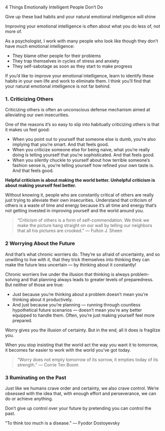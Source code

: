 4 Things Emotionally Intelligent People Don’t Do

Give up these bad habits and your natural emotional intelligence will shine

Improving your emotional intelligence is often about what you do less of, not more of.

As a psychologist, I work with many people who look like though they don’t have much emotional intelligence:
* They blame other people for their problems
* They trap themselves in cycles of stress and anxiety
* They self-sabotage as soon as they start to make progress

If you’d like to improve your emotional intelligence, learn to identify these habits in your own life and work to eliminate them. I think you’ll find that your natural emotional intelligence is not far behind.

### 1. Criticizing Others
Criticizing others is often an unconscious defense mechanism aimed at alleviating our own insecurities.

One of the reasons it’s so easy to slip into habitually criticizing others is that it makes us feel good:
* When you point out to yourself that someone else is dumb, you’re also implying that you’re smart. And that feels good.
* When you criticize someone else for being naive, what you’re really doing is telling yourself that you’re sophisticated. And that feels good.
* When you silently chuckle to yourself about how terrible someone’s fashion sense is, you’re telling yourself how refined your own taste is. And that feels good.

**Helpful criticism is about making the world better. Unhelpful criticism is about making yourself feel better.**

Without knowing it, people who are constantly critical of others are really just trying to alleviate their own insecurities.
Understand that criticism of others is a waste of time and energy because it’s all time and energy that’s not getting invested in improving yourself and the world around you.

>“Criticism of others is a form of self-commendation. We think we make the picture hang straight on our wall by telling our neighbors that all his pictures are crooked.”
― Fulton J. Sheen

### 2 Worrying About the Future
And that’s what chronic worriers do. They’re so afraid of uncertainty, and so unwilling to live with it, that they trick themselves into thinking they can make the future less uncertain — by thinking about it constantly!

Chronic worriers live under the illusion that thinking is always problem-solving and that planning always leads to greater levels of preparedness. But neither of those are true:
* Just because you’re thinking about a problem doesn’t mean you’re thinking about it productively.
* And just because you’re planning — running through countless hypothetical future scenarios — doesn’t mean you’re any better equipped to handle them. Often, you’re just making yourself feel more prepared.

Worry gives you the illusion of certainty. But in the end, all it does is fragilize you.

When you stop insisting that the world act the way you want it to tomorrow, it becomes far easier to work with the world you’ve got today.

>“Worry does not empty tomorrow of its sorrow, it empties today of its strength.”
>― Corrie Ten Boom

### 3  Ruminating on the Past

Just like we humans crave order and certainty, we also crave control. We’re obsessed with the idea that, with enough effort and perseverance, we can do or achieve anything.

Don’t give up control over your future by pretending you can control the past.

“To think too much is a disease.”
― Fyodor Dostoyevsky



